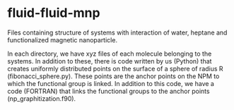 # fluid-fluid-mnp
Files containing structure of systems with interaction of water, heptane and functionalized magnetic nanoparticle.

In each directory, we have xyz files of each molecule belonging to the systems. In addition to these, there is code written by us (Python) that creates uniformly distributed points on the surface of a sphere of radius R (fibonacci_sphere.py). These points are the anchor points on the NPM to which the functional group is linked. In addition to this code, we have a code (FORTRAN) that links the functional groups to the anchor points (np_graphitization.f90).
